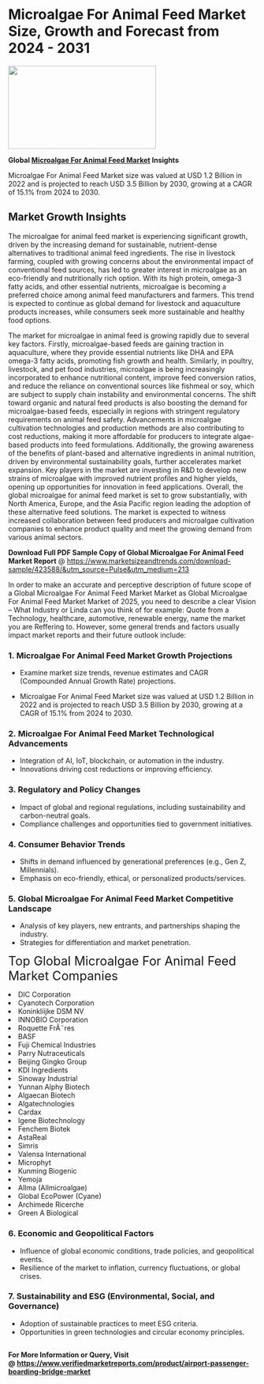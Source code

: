 <H1>Microalgae For Animal Feed Market Size, Growth and Forecast from 2024 - 2031</H1><img class="aligncenter size-medium wp-image-584254" src="https://thirdeyenews.in/wp-content/uploads/2024/09/Global-Market-Research-300x168.jpeg" alt="" width="300" height="168" /><p><strong>Global&nbsp;<a href="https://www.marketsizeandtrends.com/download-sample/423588/&amp;utm_source=Pulse&amp;utm_medium=213">Microalgae For Animal Feed Market</a> Insights</strong></p><p>Microalgae For Animal Feed Market size was valued at USD 1.2 Billion in 2022 and is projected to reach USD 3.5 Billion by 2030, growing at a CAGR of 15.1% from 2024 to 2030.</p><p><h2>Market Growth Insights</h2> <p>The microalgae for animal feed market is experiencing significant growth, driven by the increasing demand for sustainable, nutrient-dense alternatives to traditional animal feed ingredients. The rise in livestock farming, coupled with growing concerns about the environmental impact of conventional feed sources, has led to greater interest in microalgae as an eco-friendly and nutritionally rich option. With its high protein, omega-3 fatty acids, and other essential nutrients, microalgae is becoming a preferred choice among animal feed manufacturers and farmers. This trend is expected to continue as global demand for livestock and aquaculture products increases, while consumers seek more sustainable and healthy food options.</p> <p></p> <p>The market for microalgae in animal feed is growing rapidly due to several key factors. Firstly, microalgae-based feeds are gaining traction in aquaculture, where they provide essential nutrients like DHA and EPA omega-3 fatty acids, promoting fish growth and health. Similarly, in poultry, livestock, and pet food industries, microalgae is being increasingly incorporated to enhance nutritional content, improve feed conversion ratios, and reduce the reliance on conventional sources like fishmeal or soy, which are subject to supply chain instability and environmental concerns. The shift toward organic and natural feed products is also boosting the demand for microalgae-based feeds, especially in regions with stringent regulatory requirements on animal feed safety. Advancements in microalgae cultivation technologies and production methods are also contributing to cost reductions, making it more affordable for producers to integrate algae-based products into feed formulations. Additionally, the growing awareness of the benefits of plant-based and alternative ingredients in animal nutrition, driven by environmental sustainability goals, further accelerates market expansion. Key players in the market are investing in R&D to develop new strains of microalgae with improved nutrient profiles and higher yields, opening up opportunities for innovation in feed applications. Overall, the global microalgae for animal feed market is set to grow substantially, with North America, Europe, and the Asia Pacific region leading the adoption of these alternative feed solutions. The market is expected to witness increased collaboration between feed producers and microalgae cultivation companies to enhance product quality and meet the growing demand from various animal sectors.</p> <p></p><p><span class=""><strong>Download Full PDF Sample Copy of Global Microalgae For Animal Feed Market Report</strong> @ <a href="https://www.marketsizeandtrends.com/download-sample/423588/&amp;utm_source=Pulse&amp;utm_medium=213" target="_blank">https://www.marketsizeandtrends.com/download-sample/423588/&amp;utm_source=Pulse&amp;utm_medium=213</a></span></p><p>In order to make an accurate and perceptive description of future scope of a Global&nbsp;Microalgae For Animal Feed Market Market as Global&nbsp;Microalgae For Animal Feed Market Market of 2025, you need to describe a clear Vision &ndash; What Industry or Linda can you think of for example: Quote from a Technology, healthcare, automotive, renewable energy, name the market you are Reffering to. However, some general trends and factors usually impact market reports and their future outlook include:</p><h3>1.&nbsp;<strong>Microalgae For Animal Feed Market Growth Projections</strong></h3><ul><li>Examine market size trends, revenue estimates and CAGR (Compounded Annual Growth Rate) projections.</li><li><p>Microalgae For Animal Feed Market size was valued at USD 1.2 Billion in 2022 and is projected to reach USD 3.5 Billion by 2030, growing at a CAGR of 15.1% from 2024 to 2030.</p></li></ul><h3>2.&nbsp;<strong>Microalgae For Animal Feed Market Technological Advancements</strong></h3><ul><li>Integration of AI, IoT, blockchain, or automation in the industry.</li><li>Innovations driving cost reductions or improving efficiency.</li></ul><h3>3.&nbsp;<strong>Regulatory and Policy Changes</strong></h3><ul><li>Impact of global and regional regulations, including sustainability and carbon-neutral goals.</li><li>Compliance challenges and opportunities tied to government initiatives.</li></ul><h3>4.&nbsp;<strong>Consumer Behavior Trends</strong></h3><ul><li>Shifts in demand influenced by generational preferences (e.g., Gen Z, Millennials).</li><li>Emphasis on eco-friendly, ethical, or personalized products/services.</li></ul><h3>5.&nbsp;<strong>Global Microalgae For Animal Feed Market Competitive Landscape</strong></h3><ul><li>Analysis of key players, new entrants, and partnerships shaping the industry.</li><li>Strategies for differentiation and market penetration.</li></ul><p data-pm-slice="1 1 []"><span style="color: inherit; font-family: inherit; font-size: 25px;">Top Global Microalgae For Animal Feed Market Companies</span></p><div class="" data-test-id=""><p><li>DIC Corporation</li><li> Cyanotech Corporation</li><li> Koninkliijke DSM NV</li><li> INNOBIO Corporation</li><li> Roquette FrÃ¨res</li><li> BASF</li><li> Fuji Chemical Industries</li><li> Parry Nutraceuticals</li><li> Beijing Gingko Group</li><li> KDI Ingredients</li><li> Sinoway Industrial</li><li> Yunnan Alphy Biotech</li><li> Algaecan Biotech</li><li> Algatechnologies</li><li> Cardax</li><li> Igene Biotechnology</li><li> Fenchem Biotek</li><li> AstaReal</li><li> Simris</li><li> Valensa International</li><li> Microphyt</li><li> Kunming Biogenic</li><li> Yemoja</li><li> Allma (Allmicroalgae)</li><li> Global EcoPower (Cyane)</li><li> Archimede Ricerche</li><li> Green A Biological</li></p></div><h3>6.&nbsp;<strong>Economic and Geopolitical Factors</strong></h3><ul><li>Influence of global economic conditions, trade policies, and geopolitical events.</li><li>Resilience of the market to inflation, currency fluctuations, or global crises.</li></ul><h3>7.&nbsp;<strong>Sustainability and ESG (Environmental, Social, and Governance)</strong></h3><ul><li>Adoption of sustainable practices to meet ESG criteria.</li><li>Opportunities in green technologies and circular economy principles.</li></ul><h2><strong style="font-size: 14px;">For More Information or Query, Visit @&nbsp;</strong><a style="background-color: #ffffff; font-size: 14px;" href="https://www.marketsizeandtrends.com/report/microalgae-for-animal-feed-market/" target="_blank">https://www.verifiedmarketreports.com/product/airport-passenger-boarding-bridge-market</a></h2>
